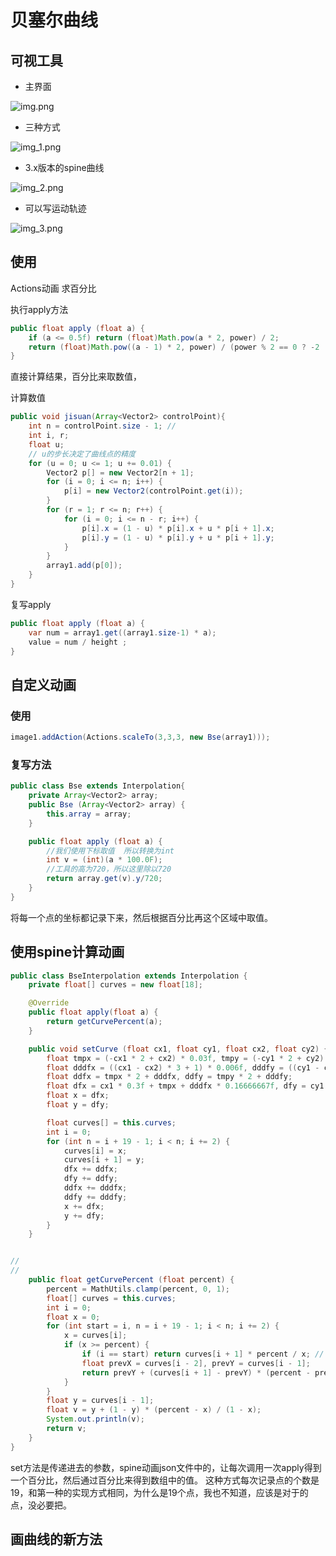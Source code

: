 # 贝塞尔曲线

## 可视工具

- 主界面 

![img.png](doc/img/img.png)

- 三种方式

![img_1.png](doc/img/img_1.png)

- 3.x版本的spine曲线

![img_2.png](doc/img/img_2.png)

- 可以写运动轨迹

![img_3.png](doc/img/img_3.png)

## 使用

Actions动画  求百分比

执行apply方法

```java
public float apply (float a) {
    if (a <= 0.5f) return (float)Math.pow(a * 2, power) / 2;
    return (float)Math.pow((a - 1) * 2, power) / (power % 2 == 0 ? -2 : 2) + 1;
}

```
直接计算结果，百分比来取数值，  

计算数值

```java
public void jisuan(Array<Vector2> controlPoint){
    int n = controlPoint.size - 1; //
    int i, r;
    float u;
    // u的步长决定了曲线点的精度
    for (u = 0; u <= 1; u += 0.01) {
        Vector2 p[] = new Vector2[n + 1];
        for (i = 0; i <= n; i++) {
            p[i] = new Vector2(controlPoint.get(i));
        }
        for (r = 1; r <= n; r++) {
            for (i = 0; i <= n - r; i++) {
                p[i].x = (1 - u) * p[i].x + u * p[i + 1].x;
                p[i].y = (1 - u) * p[i].y + u * p[i + 1].y;
            }
        }
        array1.add(p[0]);
    }
}
```

复写apply

```java
public float apply (float a) {
    var num = array1.get((array1.size-1) * a);
    value = num / height ;
}
```

## 自定义动画

### 使用

```java
image1.addAction(Actions.scaleTo(3,3,3, new Bse(array1)));
```

### 复写方法

```java
public class Bse extends Interpolation{
    private Array<Vector2> array;
    public Bse (Array<Vector2> array) {
        this.array = array;
    }

    public float apply (float a) {
        //我们使用下标取值  所以转换为int
        int v = (int)(a * 100.0F);
        //工具的高为720，所以这里除以720
        return array.get(v).y/720;
    }
}
```

将每一个点的坐标都记录下来，然后根据百分比再这个区域中取值。


## 使用spine计算动画

```java
public class BseInterpolation extends Interpolation {
    private float[] curves = new float[18];

    @Override
    public float apply(float a) {
        return getCurvePercent(a);
    }

    public void setCurve (float cx1, float cy1, float cx2, float cy2) {
        float tmpx = (-cx1 * 2 + cx2) * 0.03f, tmpy = (-cy1 * 2 + cy2) * 0.03f;
        float dddfx = ((cx1 - cx2) * 3 + 1) * 0.006f, dddfy = ((cy1 - cy2) * 3 + 1) * 0.006f;
        float ddfx = tmpx * 2 + dddfx, ddfy = tmpy * 2 + dddfy;
        float dfx = cx1 * 0.3f + tmpx + dddfx * 0.16666667f, dfy = cy1 * 0.3f + tmpy + dddfy * 0.16666667f;
        float x = dfx;
        float y = dfy;

        float curves[] = this.curves;
        int i = 0;
        for (int n = i + 19 - 1; i < n; i += 2) {
            curves[i] = x;
            curves[i + 1] = y;
            dfx += ddfx;
            dfy += ddfy;
            ddfx += dddfx;
            ddfy += dddfy;
            x += dfx;
            y += dfy;
        }
    }


//
//
    public float getCurvePercent (float percent) {
        percent = MathUtils.clamp(percent, 0, 1);
        float[] curves = this.curves;
        int i = 0;
        float x = 0;
        for (int start = i, n = i + 19 - 1; i < n; i += 2) {
            x = curves[i];
            if (x >= percent) {
                if (i == start) return curves[i + 1] * percent / x; // First point is 0,0.
                float prevX = curves[i - 2], prevY = curves[i - 1];
                return prevY + (curves[i + 1] - prevY) * (percent - prevX) / (x - prevX);
            }
        }
        float y = curves[i - 1];
        float v = y + (1 - y) * (percent - x) / (1 - x);
        System.out.println(v);
        return v;
    }
}

```


set方法是传递进去的参数，spine动画json文件中的，让每次调用一次apply得到一个百分比，然后通过百分比来得到数组中的值。
这种方式每次记录点的个数是19，和第一种的实现方式相同，为什么是19个点，我也不知道，应该是对于的点，没必要把。




## 画曲线的新方法









